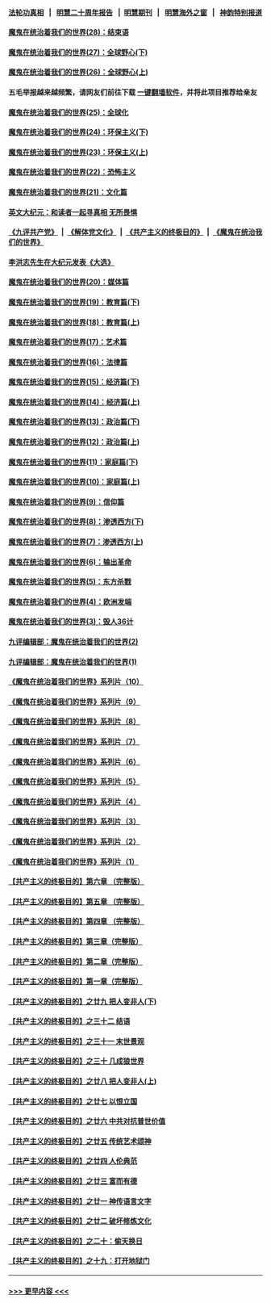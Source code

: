 #### [法轮功真相](https://github.com/gfw-breaker/truth/blob/master/README.md?t=0) &nbsp;&nbsp;|&nbsp;&nbsp; [明慧二十周年报告](https://github.com/gfw-breaker/mh-reports/blob/master/README.md?t=0) &nbsp;&nbsp;|&nbsp;&nbsp;[明慧期刊](https://github.com/gfw-breaker/mh-qikan) &nbsp;&nbsp;|&nbsp;&nbsp; [明慧海外之窗](https://github.com/gfw-breaker/mh-news/blob/master/README.md?t=0) &nbsp;&nbsp;|&nbsp;&nbsp; [神韵特别报道](https://github.com/gfw-breaker/mh-news/blob/master/shenyun.md?t=0)
#### [魔鬼在统治着我们的世界(28)：结束语](../pages/nsc422/n10936246.md?t=07161101) 
#### [魔鬼在统治着我们的世界(27)：全球野心(下)](../pages/nsc422/n10928319.md?t=07161101) 
#### [魔鬼在统治着我们的世界(26)：全球野心(上)](../pages/nsc422/n10900318.md?t=07161101) 
#### 五毛举报越来越频繁，请网友们前往下载 [一键翻墙软件](https://github.com/gfw-breaker/ssr-accounts)，并将此项目推荐给亲友
#### [魔鬼在统治着我们的世界(25)：全球化](../pages/nsc422/n10788205.md?t=07161101) 
#### [魔鬼在统治着我们的世界(24)：环保主义(下)](../pages/nsc422/n10695307.md?t=07161101) 
#### [魔鬼在统治着我们的世界(23)：环保主义(上)](../pages/nsc422/n10688613.md?t=07161101) 
#### [魔鬼在统治着我们的世界(22)：恐怖主义](../pages/nsc422/n10614727.md?t=07161101) 
#### [魔鬼在统治着我们的世界(21)：文化篇](../pages/nsc422/n10597706.md?t=07161101) 
#### [英文大纪元：和读者一起寻真相 无所畏惧](../pages/nsc422/n12542027.md?t=07161101) 
#### [《九评共产党》](https://github.com/begood0513/9ping.md/blob/master/README.md) &nbsp;|&nbsp; [《解体党文化》](../../../../jtdwh.md/blob/master/README.md)  &nbsp;|&nbsp; [《共产主义的终极目的》](../../../../gczydzjmd.md/blob/master/README.md) &nbsp;|&nbsp; [《魔鬼在统治我们的世界》](../../../../mgztzwmdsj.md/blob/master/README.md) 
#### [李洪志先生在大纪元发表《大选》](../pages/nsc422/n12534746.md?t=07161101) 
#### [魔鬼在统治着我们的世界(20)：媒体篇](../pages/nsc422/n10586579.md?t=07161101) 
#### [魔鬼在统治着我们的世界(19)：教育篇(下)](../pages/nsc422/n10564808.md?t=07161101) 
#### [魔鬼在统治着我们的世界(18)：教育篇(上)](../pages/nsc422/n10526970.md?t=07161101) 
#### [魔鬼在统治着我们的世界(17)：艺术篇](../pages/nsc422/n10499093.md?t=07161101) 
#### [魔鬼在统治着我们的世界(16)：法律篇](../pages/nsc422/n10485969.md?t=07161101) 
#### [魔鬼在统治着我们的世界(15)：经济篇(下)](../pages/nsc422/n10469975.md?t=07161101) 
#### [魔鬼在统治着我们的世界(14)：经济篇(上)](../pages/nsc422/n10457370.md?t=07161101) 
#### [魔鬼在统治着我们的世界(13)：政治篇(下)](../pages/nsc422/n10448270.md?t=07161101) 
#### [魔鬼在统治着我们的世界(12)：政治篇(上)](../pages/nsc422/n10444576.md?t=07161101) 
#### [魔鬼在统治着我们的世界(11)：家庭篇(下)](../pages/nsc422/n10440961.md?t=07161101) 
#### [魔鬼在统治着我们的世界(10)：家庭篇(上)](../pages/nsc422/n10435448.md?t=07161101) 
#### [魔鬼在统治着我们的世界(9)：信仰篇](../pages/nsc422/n10432159.md?t=07161101) 
#### [魔鬼在统治着我们的世界(8)：渗透西方(下)](../pages/nsc422/n10429603.md?t=07161101) 
#### [魔鬼在统治着我们的世界(7)：渗透西方(上)](../pages/nsc422/n10426013.md?t=07161101) 
#### [魔鬼在统治着我们的世界(6)：输出革命](../pages/nsc422/n10421536.md?t=07161101) 
#### [魔鬼在统治着我们的世界(5)：东方杀戮](../pages/nsc422/n10417707.md?t=07161101) 
#### [魔鬼在统治着我们的世界(4)：欧洲发端](../pages/nsc422/n10414890.md?t=07161101) 
#### [魔鬼在统治着我们的世界(3)：毁人36计](../pages/nsc422/n10411583.md?t=07161101) 
#### [九评编辑部：魔鬼在统治着我们的世界(2)](../pages/nsc422/n10410036.md?t=07161101) 
#### [九评编辑部：魔鬼在统治着我们的世界(1)](../pages/nsc422/n10406825.md?t=07161101) 
#### [《魔鬼在统治着我们的世界》系列片（10）](../pages/nsc422/n12292670.md?t=07161101) 
#### [《魔鬼在统治着我们的世界》系列片（9）](../pages/nsc422/n12290859.md?t=07161101) 
#### [《魔鬼在统治着我们的世界》系列片（8）](../pages/nsc422/n12287445.md?t=07161101) 
#### [《魔鬼在统治着我们的世界》系列片（7）](../pages/nsc422/n12283425.md?t=07161101) 
#### [《魔鬼在统治着我们的世界》系列片（6）](../pages/nsc422/n12282314.md?t=07161101) 
#### [《魔鬼在统治着我们的世界》系列片（5）](../pages/nsc422/n12281419.md?t=07161101) 
#### [《魔鬼在统治着我们的世界》系列片（4）](../pages/nsc422/n12274024.md?t=07161101) 
#### [《魔鬼在统治着我们的世界》系列片（3）](../pages/nsc422/n12271322.md?t=07161101) 
#### [《魔鬼在统治着我们的世界》系列片（2）](../pages/nsc422/n12269049.md?t=07161101) 
#### [《魔鬼在统治着我们的世界》系列片（1）](../pages/nsc422/n12267575.md?t=07161101) 
#### [【共产主义的终极目的】第六章 （完整版）](../pages/nsc422/n11428913.md?t=07161101) 
#### [【共产主义的终极目的】第五章 （完整版）](../pages/nsc422/n11428912.md?t=07161101) 
#### [【共产主义的终极目的】第四章 （完整版）](../pages/nsc422/n11428907.md?t=07161101) 
#### [【共产主义的终极目的】第三章（完整版）](../pages/nsc422/n11428848.md?t=07161101) 
#### [【共产主义的终极目的】第二章（完整版）](../pages/nsc422/n11428831.md?t=07161101) 
#### [【共产主义的终极目的】第一章（完整版）](../pages/nsc422/n11417651.md?t=07161101) 
#### [【共产主义的终极目的】之廿九 把人变非人(下)](../pages/nsc422/n11344140.md?t=07161101) 
#### [【共产主义的终极目的】之三十二 结语](../pages/nsc422/n11360535.md?t=07161101) 
#### [【共产主义的终极目的】之三十一 末世景观](../pages/nsc422/n11351129.md?t=07161101) 
#### [【共产主义的终极目的】之三十 几成狼世界](../pages/nsc422/n11348280.md?t=07161101) 
#### [【共产主义的终极目的】之廿八 把人变非人(上)](../pages/nsc422/n11340492.md?t=07161101) 
#### [【共产主义的终极目的】之廿七 以恨立国](../pages/nsc422/n11336944.md?t=07161101) 
#### [【共产主义的终极目的】之廿六 中共对抗普世价值](../pages/nsc422/n11324785.md?t=07161101) 
#### [【共产主义的终极目的】之廿五 传统艺术颂神](../pages/nsc422/n11296396.md?t=07161101) 
#### [【共产主义的终极目的】之廿四 人伦典范](../pages/nsc422/n11296397.md?t=07161101) 
#### [【共产主义的终极目的】之廿三 富而有德](../pages/nsc422/n11283598.md?t=07161101) 
#### [【共产主义的终极目的】之廿一 神传语言文字](../pages/nsc422/n11263265.md?t=07161101) 
#### [【共产主义的终极目的】之廿二 破坏修炼文化](../pages/nsc422/n11245728.md?t=07161101) 
#### [【共产主义的终极目的】之二十：偷天换日](../pages/nsc422/n11238846.md?t=07161101) 
#### [【共产主义的终极目的】之十九：打开地狱门](../pages/nsc422/n11206376.md?t=07161101) 

----
#### [ >>> 更早内容 <<< ](../indexes/nsc422-earlier.md)
